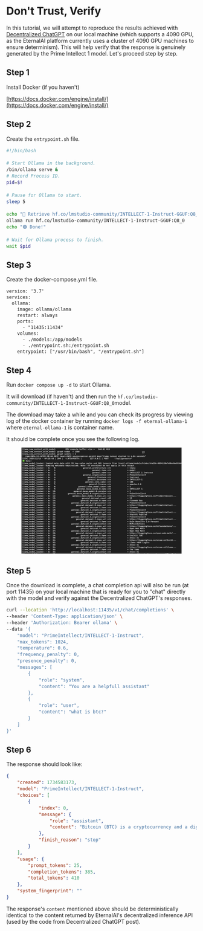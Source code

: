 # Don't Trust, Verify

In this tutorial, we will attempt to reproduce the results achieved with [Decentralized ChatGPT](https://docs.eternalai.org/eternal-ai/decentralized-inference-api/tutorials/decentralized-chatgpt) on our local machine (which supports a 4090 GPU, as the EternalAI platform currently uses a cluster of 4090 GPU machines to ensure determinism). This will help verify that the response is genuinely generated by the Prime Intellect 1 model. Let's proceed step by step.

## Step 1

Install Docker (if you haven't)

[https://docs.docker.com/engine/install/](https://docs.docker.com/engine/install/)

## Step 2

Create the `entrypoint.sh` file.

```bash
#!/bin/bash

# Start Ollama in the background.
/bin/ollama serve &
# Record Process ID.
pid=$!

# Pause for Ollama to start.
sleep 5

echo "🔴 Retrieve hf.co/lmstudio-community/INTELLECT-1-Instruct-GGUF:Q8_0 model..."
ollama run hf.co/lmstudio-community/INTELLECT-1-Instruct-GGUF:Q8_0
echo "🟢 Done!"

# Wait for Ollama process to finish.
wait $pid
```

## Step 3

Create the docker-compose.yml file.

```docker
version: '3.7'
services:
  ollama:
    image: ollama/ollama
    restart: always
    ports:
      - "11435:11434"
    volumes:
      - ./models:/app/models
      - ./entrypoint.sh:/entrypoint.sh
    entrypoint: ["/usr/bin/bash", "/entrypoint.sh"]
```

## Step 4

Run `docker compose up -d` to start Ollama.

It will download (if haven't) and then run the `hf.co/lmstudio-community/INTELLECT-1-Instruct-GGUF:Q8_0`model.

The download may take a while and you can check its progress by viewing log of the docker container by running `docker logs -f eternal-ollama-1` where `eternal-ollama-1` is container name.

It should be complete once you see the following log.

<figure><img src="../../.gitbook/assets/image (4) (1).png" alt=""><figcaption></figcaption></figure>

## Step 5

Once the download is complete, a chat completion api will also be run (at port 11435) on your local machine that is ready for you to "chat" directly with the model and verify against the Decentralized ChatGPT's responses.

```bash
curl --location 'http://localhost:11435/v1/chat/completions' \
--header 'Content-Type: application/json' \
--header 'Authorization: Bearer ollama' \
--data '{
    "model": "PrimeIntellect/INTELLECT-1-Instruct",
    "max_tokens": 1024,
    "temperature": 0.6,
    "frequency_penalty": 0,
    "presence_penalty": 0,
    "messages": [
        {
            "role": "system",
            "content": "You are a helpfull assistant"
        },
        {
            "role": "user",
            "content": "what is btc?"
        }
    ]
}'
```

## Step 6

The response should look like:

```json
{
    "created": 1734583173,
    "model": "PrimeIntellect/INTELLECT-1-Instruct",
    "choices": [
        {
            "index": 0,
            "message": {
                "role": "assistant",
                "content": "Bitcoin (BTC) is a cryptocurrency and a digital asset that was created in 2009 by an individual or group of individuals using the pseudonym Satoshi Nakamoto. It is the first and most well-known cryptocurrency, and it is often referred to as the \"original\" or \"father\" of all cryptocurrencies.\n\nBitcoin is decentralized, meaning it is not controlled by any central authority or government. Instead, it is powered by a network of computers (nodes) that work together to validate and record transactions on a distributed ledger called the blockchain. The blockchain is a public ledger that is shared across the network and is immutable, meaning that once a transaction is recorded, it cannot be altered or deleted.\n\nBitcoin is also designed to be a deflationary asset, meaning that the total supply of Bitcoin is capped at 21 million coins, and the supply is slowly and predictably decreasing over time. This is in contrast to traditional currencies, which can be printed and issued by central banks at will.\n\nOne of the key features of Bitcoin is its ability to facilitate peer-to-peer transactions without the need for intermediaries like banks or payment processors. This makes it a more efficient and cost-effective way to transfer value over the internet.\n\nDespite its popularity and the attention it has received in the media, Bitcoin has also been the subject of controversy and criticism. Some critics argue that it is a speculative asset that is subject to extreme price volatility, and that it does not have a stable value. Others have raised concerns about its environmental impact, as the mining of Bitcoin requires significant amounts of energy.\n\nDespite these concerns, Bitcoin has continued to grow in popularity and has become a major player in the cryptocurrency market. It is currently the largest and most valuable cryptocurrency by market capitalization, and it is used by millions of people around the world for a variety of purposes, including as a means of exchange, a store of value, and a store of wealth."
            },
            "finish_reason": "stop"
        }
    ],
    "usage": {
        "prompt_tokens": 25,
        "completion_tokens": 385,
        "total_tokens": 410
    },
    "system_fingerprint": ""    
}
```

The response's `content` mentioned above should be deterministically identical to the content returned by EternalAI's decentralized inference API (used by the code from Decentralized ChatGPT post).
